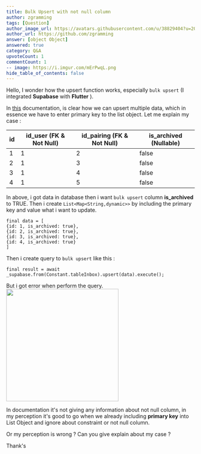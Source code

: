 ```yaml
---
title: Bulk Upsert with not null column
author: zgramming
tags: [Question]
author_image_url: https://avatars.githubusercontent.com/u/38829404?u=205777e46c675f088ecad68aee2005eace313de1&v=4
author_url: https://github.com/zgramming
answer: [object Object]
answered: true
category: Q&A
upvoteCount: 1
commentCount: 1
-- image: https://i.imgur.com/mErPwqL.png
hide_table_of_contents: false
---
```


Hello, I wonder how the upsert function works, especially `bulk upsert` (I integrated **Supabase** with **Flutter** ).

In [this](https://supabase.io/docs/reference/javascript/upsert#bulk-upsert-your-data) documentation, is clear how we can upsert multiple data, which in essence we have to enter primary key to the list object. Let me explain my case :

<table>
        <thead>
            <tr>
                <th>id</th>
                <th>id_user (FK & Not Null)</th>
                <th>id_pairing (FK & Not Null)</th>
                <th>is_archived (Nullable)</th>
            </tr>
        </thead>
        <tbody>
            <tr>
                <td>1</td>
                <td>1</td>
                <td>2</td>
                <td>false</td>
            </tr>
            <tr>
                <td>2</td>
                <td>1</td>
                <td>3</td>
                <td>false</td>
            </tr>
            <tr>
                <td>3</td>
                <td>1</td>
                <td>4</td>
                <td>false</td>
            </tr>
            <tr>
                <td>4</td>
                <td>1</td>
                <td>5</td>
                <td>false</td>
            </tr>
        </tbody>
    </table>

In above, i got data in database then i want `bulk upsert` column **is_archived** to TRUE. Then i create `List<Map<String,dynamic>>` by including the primary key and value what i want to update.

```
final data = [
{id: 1, is_archived: true},
{id: 2, is_archived: true},
{id: 3, is_archived: true},
{id: 4, is_archived: true}
]
```

Then i create query to `bulk upsert` like this :

```
final result = await _supabase.from(Constant.tableInbox).upsert(data).execute();
```

But i got error when perform the query.
<img src="https://user-images.githubusercontent.com/38829404/133627297-834d6047-a352-4165-a32d-90bd7c6e6ff7.jpeg" heigh="500" width="300" />

In documentation it's not giving any information about not null column, in my perception it's good to go when we already including **primary key** into List Object and ignore about constraint or not null column.

Or my perception is wrong ? Can you give explain about my case ?

Thank's
